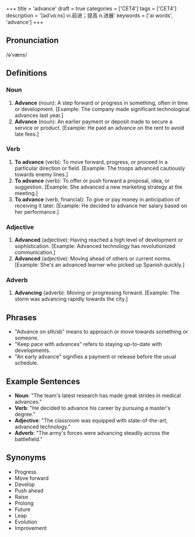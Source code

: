 +++
title = 'advance'
draft = true
categories = ['CET4']
tags = ['CET4']
description = '[ədˈvɑːns] vi.前进；提高 n.进展'
keywords = ['ai words', 'advance']
+++

## Pronunciation
/əˈvæns/

## Definitions
### Noun
1. **Advance** (noun): A step forward or progress in something, often in time or development. [Example: The company made significant technological advances last year.]
2. **Advance** (noun): An earlier payment or deposit made to secure a service or product. [Example: He paid an advance on the rent to avoid late fees.]

### Verb
1. **To advance** (verb): To move forward, progress, or proceed in a particular direction or field. [Example: The troops advanced cautiously towards enemy lines.]
2. **To advance** (verb): To offer or push forward a proposal, idea, or suggestion. [Example: She advanced a new marketing strategy at the meeting.]
3. **To advance** (verb, financial): To give or pay money in anticipation of receiving it later. [Example: He decided to advance her salary based on her performance.]

### Adjective
1. **Advanced** (adjective): Having reached a high level of development or sophistication. [Example: Advanced technology has revolutionized communication.]
2. **Advanced** (adjective): Moving ahead of others or current norms. [Example: She's an advanced learner who picked up Spanish quickly.]

### Adverb
1. **Advancing** (adverb): Moving or progressing forward. [Example: The storm was advancing rapidly towards the city.]

## Phrases
- "Advance on sth/sb" means to approach or move towards something or someone.
- "Keep pace with advances" refers to staying up-to-date with developments.
- "An early advance" signifies a payment or release before the usual schedule.

## Example Sentences
- **Noun**: "The team's latest research has made great strides in medical advances."
- **Verb**: "He decided to advance his career by pursuing a master's degree."
- **Adjective**: "The classroom was equipped with state-of-the-art, advanced technology."
- **Adverb**: "The army's forces were advancing steadily across the battlefield."

## Synonyms
- Progress
- Move forward
- Develop
- Push ahead
- Raise
- Prolong
- Future
- Leap
- Evolution
- Improvement
